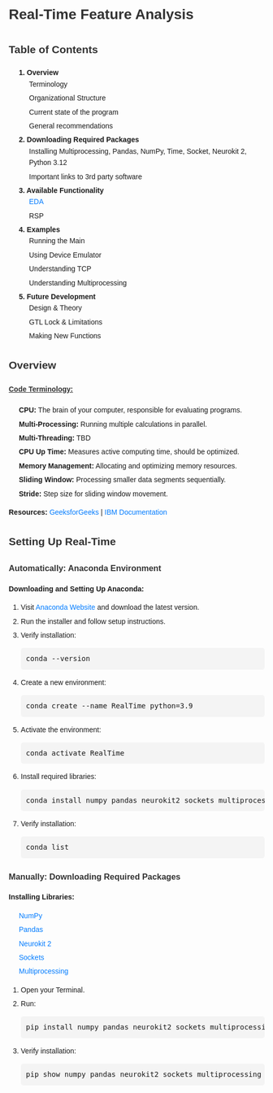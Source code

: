 <!DOCTYPE html>
<html lang="en">
<head>
    <meta charset="UTF-8">
    <meta name="viewport" content="width=device-width, initial-scale=1.0">
    <title>Real-Time Feature Analysis</title>
    <style>
        body { font-family: Arial, sans-serif; line-height: 1.6; margin: 20px; }
        h1, h2, h3, h4, h5 { color: #333; }
        ul { list-style-type: none; padding-left: 20px; }
        li { margin-bottom: 5px; }
        blockquote { background: #f9f9f9; border-left: 10px solid #ccc; padding: 10px; margin: 10px 0; }
        pre { background: #f4f4f4; padding: 10px; border-radius: 5px; font-family: monospace; }
        a { color: #007BFF; text-decoration: none; }
        u { text-decoration: underline; }
    </style>
</head>
<body>
    <h1>Real-Time Feature Analysis</h1>
    <h2>Table of Contents</h2>
    <ul>
        <li><strong>1. Overview</strong>
            <ul>
                <li>Terminology</li>
                <li>Organizational Structure</li>
                <li>Current state of the program</li>
                <li>General recommendations</li>
            </ul>
        </li>
        <li><strong>2. Downloading Required Packages</strong>
            <ul>
                <li>Installing Multiprocessing, Pandas, NumPy, Time, Socket, Neurokit 2, Python 3.12</li>
                <li>Important links to 3rd party software</li>
            </ul>
        </li>
        <li><strong>3. Available Functionality</strong>
            <ul>
                <li><a href="#EDA">EDA</a></li>
                <li>RSP</li>
            </ul>
        </li>
        <li><strong>4. Examples</strong>
            <ul>
                <li>Running the Main</li>
                <li>Using Device Emulator</li>
                <li>Understanding TCP</li>
                <li>Understanding Multiprocessing</li>
            </ul>
        </li>
        <li><strong>5. Future Development</strong>
            <ul>
                <li>Design & Theory</li>
                <li>GTL Lock & Limitations</li>
                <li>Making New Functions</li>
            </ul>
        </li>
    </ul>
    <h2>Overview</h2>
    <h4><u>Code Terminology:</u></h4>
    <ul>
        <li><strong>CPU:</strong> The brain of your computer, responsible for evaluating programs.</li>
        <li><strong>Multi-Processing:</strong> Running multiple calculations in parallel.</li>
        <li><strong>Multi-Threading:</strong> TBD</li>
        <li><strong>CPU Up Time:</strong> Measures active computing time, should be optimized.</li>
        <li><strong>Memory Management:</strong> Allocating and optimizing memory resources.</li>
        <li><strong>Sliding Window:</strong> Processing smaller data segments sequentially.</li>
        <li><strong>Stride:</strong> Step size for sliding window movement.</li>
    </ul>
    <p><strong>Resources:</strong> 
        <a href="https://www.geeksforgeeks.org/">GeeksforGeeks</a> | 
        <a href="https://www.ibm.com/docs/en">IBM Documentation</a>
    </p>
    <h2>Setting Up Real-Time</h2>
    <h3>Automatically: Anaconda Environment</h3>
    <p><strong>Downloading and Setting Up Anaconda:</strong></p>
    <ol>
        <li>Visit <a href="https://www.anaconda.com/">Anaconda Website</a> and download the latest version.</li>
        <li>Run the installer and follow setup instructions.</li>
        <li>Verify installation:
            <pre>conda --version</pre>
        </li>
        <li>Create a new environment:
            <pre>conda create --name RealTime python=3.9</pre>
        </li>
        <li>Activate the environment:
            <pre>conda activate RealTime</pre>
        </li>
        <li>Install required libraries:
            <pre>conda install numpy pandas neurokit2 sockets multiprocessing</pre>
        </li>
        <li>Verify installation:
            <pre>conda list</pre>
        </li>
    </ol>
    <h3>Manually: Downloading Required Packages</h3>
    <p><strong>Installing Libraries:</strong></p>
    <ul>
        <li><a href="https://numpy.org/">NumPy</a></li>
        <li><a href="https://pandas.pydata.org/">Pandas</a></li>
        <li><a href="https://neuropsychology.github.io/NeuroKit/">Neurokit 2</a></li>
        <li><a href="https://docs.python.org/3/library/socket.html">Sockets</a></li>
        <li><a href="https://docs.python.org/3/library/multiprocessing.html">Multiprocessing</a></li>
    </ul>
    <ol>
        <li>Open your Terminal.</li>
        <li>Run:
            <pre>pip install numpy pandas neurokit2 sockets multiprocessing</pre>
        </li>
        <li>Verify installation:
            <pre>pip show numpy pandas neurokit2 sockets multiprocessing</pre>
        </li>
    </ol>

</body>
</html>
